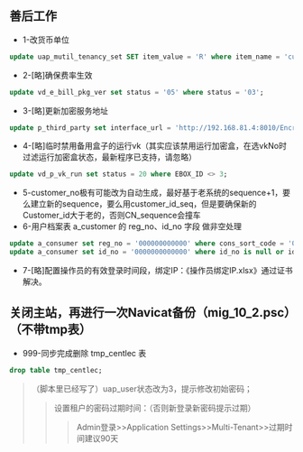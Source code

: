 ## 善后工作

* 1-改货币单位
```sql
update uap_mutil_tenancy_set SET item_value = 'R' where item_name = 'currencyUnit';
```
* 2-[略]确保费率生效
```sql
update vd_e_bill_pkg_ver set status = '05' where status = '03';
```
* 3-[略]更新加密服务地址
```sql
update p_third_party set interface_url = 'http://192.168.81.4:8010/EncrptionService/rest/sts' where business_type = '0402';
```
* 4-[略]临时禁用备用盒子的运行vk（其实应该禁用运行加密盒，在选vkNo时过滤运行加密盒状态，最新程序已支持，请忽略）
```sql
update vd_p_vk_run set status = 20 where EBOX_ID <> 3;
```
* 5-customer_no极有可能改为自动生成，最好基于老系统的sequence+1，要么建立新的sequence，要么用customer_id_seq，但是要确保新的Customer_id大于老的，否则CN_sequence会撞车
* 6-用户档案表 a_customer 的 reg_no、id_no 字段 做非空处理
```sql
update a_consumer set reg_no = '000000000000' where cons_sort_code = '02' and (reg_no is null or reg_no = ''); -- 工商业用户，注册号不能为空
update a_consumer set id_no = '0000000000000' where id_no is null or id_no = ''; -- 所有用户，身份证号不能为空，必须数字13位
```
* 7-[略]配置操作员的有效登录时间段，绑定IP：《操作员绑定IP.xlsx》通过证书解决。

## 关闭主站，再进行一次Navicat备份（mig_10_2.psc）（不带tmp表）




* 999-同步完成删除 tmp_centlec 表
```sql
drop table tmp_centlec;
```

> （脚本里已经写了）uap_user状态改为3，提示修改初始密码；
>> 设置租户的密码过期时间：（否则新登录新密码提示过期）
>>> Admin登录>>Application Settings>>Multi-Tenant>>过期时间建议90天


